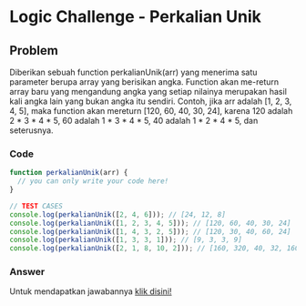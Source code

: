 # Logic Challenge - Perkalian Unik

## Problem
Diberikan sebuah function perkalianUnik(arr) yang menerima satu parameter berupa array yang berisikan angka. Function akan me-return array baru yang mengandung angka yang setiap nilainya merupakan hasil kali angka lain yang bukan angka itu sendiri. Contoh, jika arr adalah [1, 2, 3, 4, 5], maka function akan mereturn [120, 60, 40, 30, 24], karena 120 adalah 2 * 3 * 4 * 5, 60 adalah 1 * 3 * 4 * 5, 40 adalah 1 * 2 * 4 * 5, dan seterusnya.


### Code

```javascript
function perkalianUnik(arr) {
  // you can only write your code here!
}

// TEST CASES
console.log(perkalianUnik([2, 4, 6])); // [24, 12, 8]
console.log(perkalianUnik([1, 2, 3, 4, 5])); // [120, 60, 40, 30, 24]
console.log(perkalianUnik([1, 4, 3, 2, 5])); // [120, 30, 40, 60, 24]
console.log(perkalianUnik([1, 3, 3, 1])); // [9, 3, 3, 9]
console.log(perkalianUnik([2, 1, 8, 10, 2])); // [160, 320, 40, 32, 160]
```

### Answer
Untuk mendapatkan jawabannya [klik disini!](answer.js)
